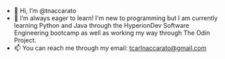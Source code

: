 - 👋 Hi, I’m @tnaccarato
- 🌱 I’m always eager to learn! I'm new to programming but I am currently learning Python and Java through the HyperionDev Software Engineering bootcamp as well as working my way through The Odin Project.
- 📫 You can reach me through my email: tcarlnaccarato@gmail.com

<!---
tnaccarato/tnaccarato is a ✨ special ✨ repository because its `README.md` (this file) appears on your GitHub profile.
You can click the Preview link to take a look at your changes.
--->
